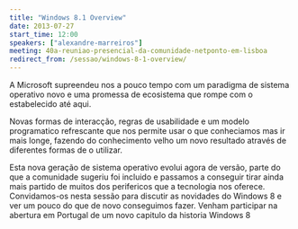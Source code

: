 ```yaml
---
title: "Windows 8.1 Overview"
date: 2013-07-27
start_time: 12:00
speakers: ["alexandre-marreiros"]
meeting: 40a-reuniao-presencial-da-comunidade-netponto-em-lisboa
redirect_from: /sessao/windows-8-1-overview/
---
```


A Microsoft supreendeu nos a pouco tempo com um paradigma de sistema operativo novo e uma promessa de ecosistema que rompe com o estabelecido até aqui.

Novas formas de interacção, regras de usabilidade e um modelo programatico refrescante que nos permite usar o que conheciamos mas ir mais longe, fazendo do conhecimento velho um novo resultado através de diferentes formas de o utilizar.

Esta nova geração de sistema operativo evolui agora de versão, parte do que a comunidade sugeriu foi incluido e passamos a conseguir tirar ainda mais partido de muitos dos perifericos que a tecnologia nos oferece. Convidamos-os nesta sessão para discutir as novidades do Windows 8 e ver um pouco do que de novo conseguimos fazer. Venham  participar na abertura em Portugal de um novo capitulo da historia Windows 8
